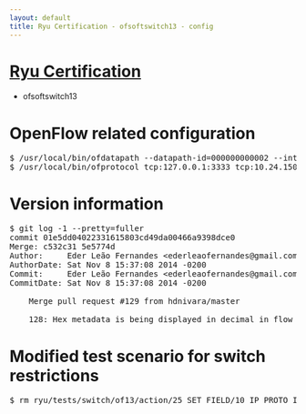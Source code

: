 ```yaml
---
layout: default
title: Ryu Certification - ofsoftswitch13 - config
---
```

# [Ryu Certification](http://osrg.github.io/ryu/certification.html)
* ofsoftswitch13

# OpenFlow related configuration
<pre>
$ /usr/local/bin/ofdatapath --datapath-id=000000000002 --interface=eth21,eth22,eth23 ptcp:3333
$ /usr/local/bin/ofprotocol tcp:127.0.0.1:3333 tcp:10.24.150.30:6633
</pre>

# Version information
<pre>
$ git log -1 --pretty=fuller
commit 01e5dd04022331615803cd49da00466a9398dce0
Merge: c532c31 5e5774d
Author:     Eder Leão Fernandes &lt;ederleaofernandes@gmail.com&gt;
AuthorDate: Sat Nov 8 15:37:08 2014 -0200
Commit:     Eder Leão Fernandes &lt;ederleaofernandes@gmail.com&gt;
CommitDate: Sat Nov 8 15:37:08 2014 -0200

    Merge pull request #129 from hdnivara/master
    
    128: Hex metadata is being displayed in decimal in flow statistics
</pre>

# Modified test scenario for switch restrictions
<pre>
$ rm ryu/tests/switch/of13/action/25_SET_FIELD/10_IP_PROTO_IPv6.json
</pre>
